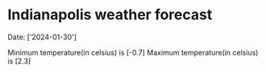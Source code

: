 # Indianapolis weather forecast 
Date: ['2024-01-30'] 

Minimum temperature(in celsius) is [-0.7] 
Maximum temperature(in celsius) is [2.3]